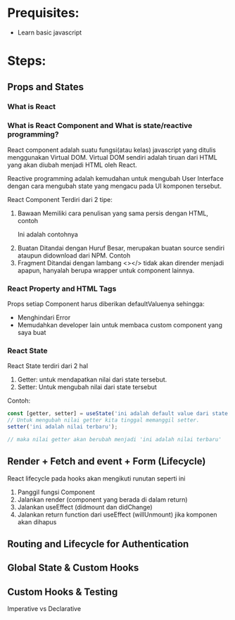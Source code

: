 # Prequisites:
* Learn basic javascript

# Steps:

## Props and States

### What is React

### What is React Component and What is state/reactive programming?
React component adalah suatu fungsi(atau kelas) javascript yang ditulis menggunakan Virtual DOM.
Virtual DOM sendiri adalah tiruan dari HTML yang akan diubah menjadi HTML oleh React.

Reactive programming adalah kemudahan untuk mengubah User Interface dengan cara mengubah
state yang mengacu pada UI komponen tersebut.

React Component Terdiri dari 2 tipe:
1. Bawaan
  Memiliki cara penulisan yang sama persis dengan HTML, contoh <p>Ini adalah contohnya</p>
2. Buatan
  Ditandai dengan Huruf Besar, merupakan buatan source sendiri ataupun didownload dari NPM.
  Contoh <Router/>
3. Fragment
  Ditandai dengan lambang <></> tidak akan dirender menjadi apapun, hanyalah berupa wrapper untuk
  component lainnya.

### React Property and HTML Tags

Props setiap Component harus diberikan defaultValuenya sehingga:
* Menghindari Error
* Memudahkan developer lain untuk membaca custom component yang saya buat

### React State
React State terdiri dari 2 hal
1. Getter: untuk mendapatkan nilai dari state tersebut.
2. Setter: Untuk mengubah nilai dari state tersebut

Contoh:
```js
const [getter, setter] = useState('ini adalah default value dari state');
// Untuk mengubah nilai getter kita tinggal memanggil setter.
setter('ini adalah nilai terbaru');

// maka nilai getter akan berubah menjadi 'ini adalah nilai terbaru'
```

## Render +  Fetch and event + Form (Lifecycle)
React lifecycle pada hooks akan mengikuti runutan seperti ini
1. Panggil fungsi Component
2. Jalankan render (component yang berada di dalam return)
3. Jalankan useEffect (didmount dan didChange)
4. Jalankan return function dari useEffect (willUnmount) jika komponen akan dihapus


## Routing and Lifecycle for Authentication
## Global State & Custom Hooks
## Custom Hooks & Testing



Imperative vs Declarative
